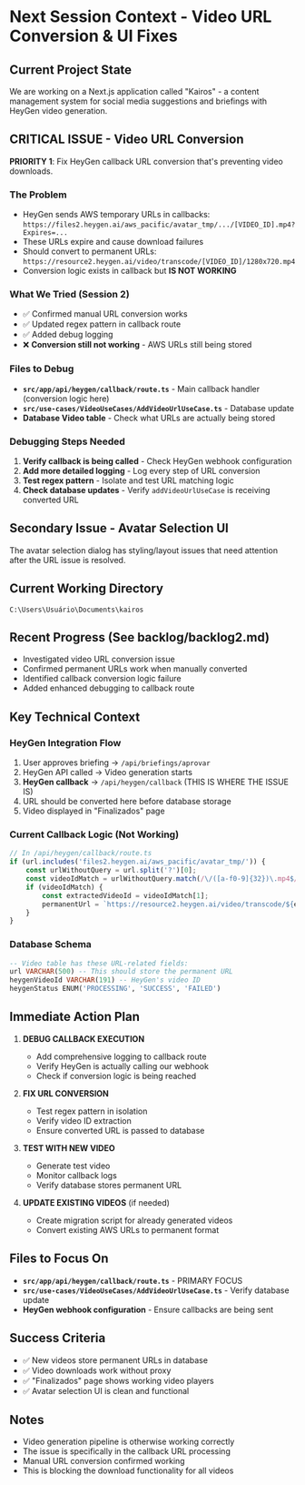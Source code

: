 # Next Session Context - Video URL Conversion & UI Fixes

## Current Project State
We are working on a Next.js application called "Kairos" - a content management system for social media suggestions and briefings with HeyGen video generation.

## CRITICAL ISSUE - Video URL Conversion
**PRIORITY 1**: Fix HeyGen callback URL conversion that's preventing video downloads.

### The Problem
- HeyGen sends AWS temporary URLs in callbacks: `https://files2.heygen.ai/aws_pacific/avatar_tmp/.../[VIDEO_ID].mp4?Expires=...`
- These URLs expire and cause download failures
- Should convert to permanent URLs: `https://resource2.heygen.ai/video/transcode/[VIDEO_ID]/1280x720.mp4`
- Conversion logic exists in callback but **IS NOT WORKING**

### What We Tried (Session 2)
- ✅ Confirmed manual URL conversion works
- ✅ Updated regex pattern in callback route
- ✅ Added debug logging
- ❌ **Conversion still not working** - AWS URLs still being stored

### Files to Debug
- **`src/app/api/heygen/callback/route.ts`** - Main callback handler (conversion logic here)
- **`src/use-cases/VideoUseCases/AddVideoUrlUseCase.ts`** - Database update
- **Database Video table** - Check what URLs are actually being stored

### Debugging Steps Needed
1. **Verify callback is being called** - Check HeyGen webhook configuration
2. **Add more detailed logging** - Log every step of URL conversion
3. **Test regex pattern** - Isolate and test URL matching logic
4. **Check database updates** - Verify `addVideoUrlUseCase` is receiving converted URL

## Secondary Issue - Avatar Selection UI
The avatar selection dialog has styling/layout issues that need attention after the URL issue is resolved.

## Current Working Directory
`C:\Users\Usuário\Documents\kairos`

## Recent Progress (See backlog/backlog2.md)
- Investigated video URL conversion issue
- Confirmed permanent URLs work when manually converted
- Identified callback conversion logic failure
- Added enhanced debugging to callback route

## Key Technical Context

### HeyGen Integration Flow
1. User approves briefing → `/api/briefings/aprovar`
2. HeyGen API called → Video generation starts
3. **HeyGen callback** → `/api/heygen/callback` (THIS IS WHERE THE ISSUE IS)
4. URL should be converted here before database storage
5. Video displayed in "Finalizados" page

### Current Callback Logic (Not Working)
```typescript
// In /api/heygen/callback/route.ts
if (url.includes('files2.heygen.ai/aws_pacific/avatar_tmp/')) {
    const urlWithoutQuery = url.split('?')[0];
    const videoIdMatch = urlWithoutQuery.match(/\/([a-f0-9]{32})\.mp4$/);
    if (videoIdMatch) {
        const extractedVideoId = videoIdMatch[1];
        permanentUrl = `https://resource2.heygen.ai/video/transcode/${extractedVideoId}/1280x720.mp4`;
    }
}
```

### Database Schema
```sql
-- Video table has these URL-related fields:
url VARCHAR(500) -- This should store the permanent URL
heygenVideoId VARCHAR(191) -- HeyGen's video ID
heygenStatus ENUM('PROCESSING', 'SUCCESS', 'FAILED')
```

## Immediate Action Plan
1. **DEBUG CALLBACK EXECUTION**
   - Add comprehensive logging to callback route
   - Verify HeyGen is actually calling our webhook
   - Check if conversion logic is being reached

2. **FIX URL CONVERSION**
   - Test regex pattern in isolation
   - Verify video ID extraction
   - Ensure converted URL is passed to database

3. **TEST WITH NEW VIDEO**
   - Generate test video
   - Monitor callback logs
   - Verify database stores permanent URL

4. **UPDATE EXISTING VIDEOS** (if needed)
   - Create migration script for already generated videos
   - Convert existing AWS URLs to permanent format

## Files to Focus On
- **`src/app/api/heygen/callback/route.ts`** - PRIMARY FOCUS
- **`src/use-cases/VideoUseCases/AddVideoUrlUseCase.ts`** - Verify database update
- **HeyGen webhook configuration** - Ensure callbacks are being sent

## Success Criteria
- ✅ New videos store permanent URLs in database
- ✅ Video downloads work without proxy
- ✅ "Finalizados" page shows working video players
- ✅ Avatar selection UI is clean and functional

## Notes
- Video generation pipeline is otherwise working correctly
- The issue is specifically in the callback URL processing
- Manual URL conversion confirmed working
- This is blocking the download functionality for all videos
